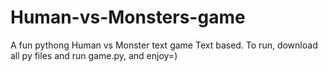 # Human-vs-Monsters-game
A fun pythong Human vs Monster text game
Text based.
To run, download all py files and run game.py, and enjoy=)
